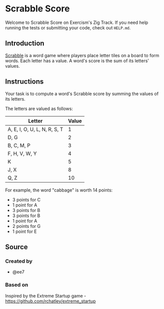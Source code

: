 # Scrabble Score

Welcome to Scrabble Score on Exercism's Zig Track.
If you need help running the tests or submitting your code, check out `HELP.md`.

## Introduction

[Scrabble][wikipedia] is a word game where players place letter tiles on a board to form words.
Each letter has a value.
A word's score is the sum of its letters' values.

## Instructions

Your task is to compute a word's Scrabble score by summing the values of its letters.

The letters are valued as follows:

| Letter | Value |
| ---------------------------- | ----- |
| A, E, I, O, U, L, N, R, S, T | 1 |
| D, G | 2 |
| B, C, M, P | 3 |
| F, H, V, W, Y | 4 |
| K | 5 |
| J, X | 8 |
| Q, Z | 10 |

For example, the word "cabbage" is worth 14 points:

- 3 points for C
- 1 point for A
- 3 points for B
- 3 points for B
- 1 point for A
- 2 points for G
- 1 point for E

## Source

### Created by

- @ee7

### Based on

Inspired by the Extreme Startup game - https://github.com/rchatley/extreme_startup

[wikipedia]: https://en.wikipedia.org/wiki/Scrabble
